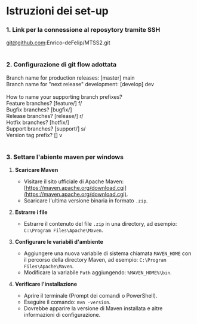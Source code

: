 # **Istruzioni dei set-up**

### 1. **Link per la connessione al reposytory tramite SSH**
git@github.com:Enrico-deFelip/MTSS2.git<br><br>

### 2. **Configurazione di git flow adottata**
Branch name for production releases: [master] main<br>
Branch name for "next release" development: [develop] dev<br>
<br>
How to name your supporting branch prefixes?<br>
Feature branches? [feature/] f/<br>
Bugfix branches? [bugfix/]<br>
Release branches? [release/] r/<br>
Hotfix branches? [hotfix/]<br>
Support branches? [support/] s/<br>
Version tag prefix? [] v<br><br>

### 3. **Settare l'abiente maven per windows**
1. **Scaricare Maven**  
    - Visitare il sito ufficiale di Apache Maven: [https://maven.apache.org/download.cgi](https://maven.apache.org/download.cgi).
    - Scaricare l'ultima versione binaria in formato `.zip`.

2. **Estrarre i file**  
    - Estrarre il contenuto del file `.zip` in una directory, ad esempio: `C:\Program Files\Apache\Maven`.

3. **Configurare le variabili d'ambiente**  
    - Aggiungere una nuova variabile di sistema chiamata `MAVEN_HOME` con il percorso della directory Maven, ad esempio: `C:\Program Files\Apache\Maven`.  
    - Modificare la variabile `Path` aggiungendo: `%MAVEN_HOME%\bin`.

4. **Verificare l'installazione**  
    - Aprire il terminale (Prompt dei comandi o PowerShell).  
    - Eseguire il comando: `mvn -version`.  
    - Dovrebbe apparire la versione di Maven installata e altre informazioni di configurazione.